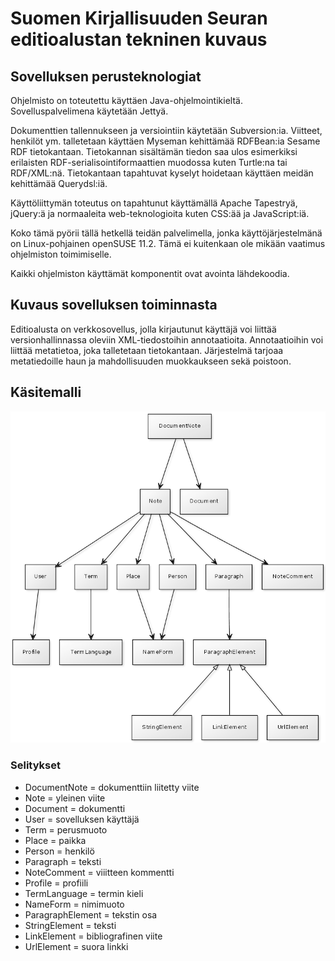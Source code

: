 # Suomen Kirjallisuuden Seuran editioalustan tekninen kuvaus

## Sovelluksen perusteknologiat

Ohjelmisto on toteutettu käyttäen Java-ohjelmointikieltä. 
Sovelluspalvelimena käytetään Jettyä.

Dokumenttien tallennukseen ja versiointiin käytetään Subversion:ia.
Viitteet, henkilöt ym. talletetaan käyttäen Myseman kehittämää RDFBean:ia
Sesame RDF tietokantaan. Tietokannan sisältämän tiedon saa ulos esimerkiksi
erilaisten RDF-serialisointiformaattien muodossa kuten Turtle:na tai
RDF/XML:nä. Tietokantaan tapahtuvat kyselyt hoidetaan käyttäen meidän
kehittämää Querydsl:iä.

Käyttöliittymän toteutus on tapahtunut käyttämällä Apache Tapestryä,
jQuery:ä ja normaaleita web-teknologioita kuten CSS:ää ja JavaScript:iä.

Koko tämä pyörii tällä hetkellä teidän palvelimella, jonka
käyttöjärjestelmänä on Linux-pohjainen openSUSE 11.2. Tämä ei kuitenkaan
ole mikään vaatimus ohjelmiston toimimiselle.

Kaikki ohjelmiston käyttämät komponentit ovat avointa lähdekoodia.

## Kuvaus sovelluksen toiminnasta

Editioalusta on verkkosovellus, jolla kirjautunut käyttäjä voi liittää
versionhallinnassa oleviin XML-tiedostoihin annotaatioita. Annotaatioihin
voi liittää metatietoa, joka talletetaan tietokantaan. Järjestelmä
tarjoaa metatiedoille haun ja mahdollisuuden muokkaukseen sekä poistoon.

## Käsitemalli

![](domain_uml.png)

### Selitykset

* DocumentNote = dokumenttiin liitetty viite
* Note = yleinen viite
* Document = dokumentti
* User = sovelluksen käyttäjä
* Term = perusmuoto
* Place = paikka
* Person = henkilö
* Paragraph = teksti
* NoteComment = viiitteen kommentti
* Profile = profiili
* TermLanguage = termin kieli
* NameForm = nimimuoto
* ParagraphElement = tekstin osa
* StringElement = teksti
* LinkElement = bibliografinen viite
* UrlElement = suora linkki
